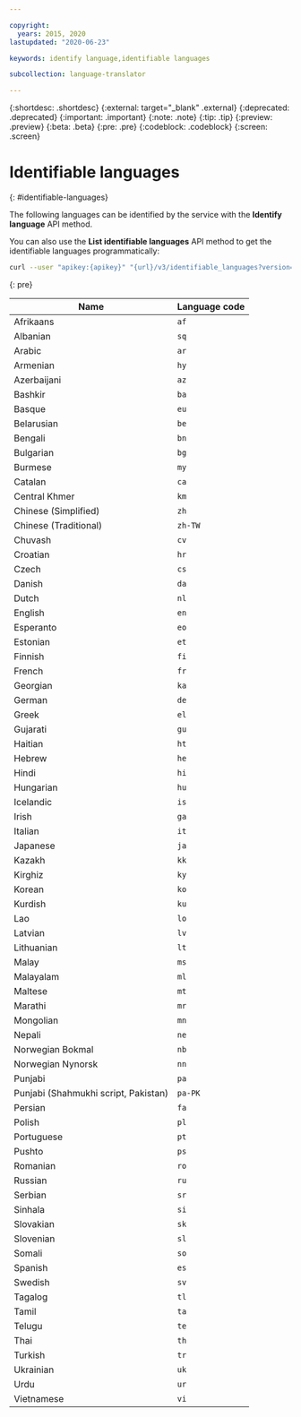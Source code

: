 ```yaml
---

copyright:
  years: 2015, 2020
lastupdated: "2020-06-23"

keywords: identify language,identifiable languages

subcollection: language-translator

---
```


{:shortdesc: .shortdesc}
{:external: target="_blank" .external}
{:deprecated: .deprecated}
{:important: .important}
{:note: .note}
{:tip: .tip}
{:preview: .preview}
{:beta: .beta}
{:pre: .pre}
{:codeblock: .codeblock}
{:screen: .screen}

# Identifiable languages
{: #identifiable-languages}

The following languages can be identified by the service with the **Identify language** API method.

You can also use the **List identifiable languages** API method to get the identifiable languages programmatically:

```sh
curl --user "apikey:{apikey}" "{url}/v3/identifiable_languages?version=2018-05-01"
```
{: pre}

| Name                                 | Language code |
|--------------------------------------|---------------|
| Afrikaans                            | `af`          |
| Albanian                             | `sq`          |
| Arabic                               | `ar`          |
| Armenian                             | `hy`          |
| Azerbaijani                          | `az`          |
| Bashkir                              | `ba`          |
| Basque                               | `eu`          |
| Belarusian                           | `be`          |
| Bengali                              | `bn`          |
| Bulgarian                            | `bg`          |
| Burmese                              | `my`          |
| Catalan                              | `ca`          |
| Central Khmer                        | `km`          |
| Chinese (Simplified)                 | `zh`          |
| Chinese (Traditional)                | `zh-TW`       |
| Chuvash                              | `cv`          |
| Croatian                             | `hr`          |
| Czech                                | `cs`          |
| Danish                               | `da`          |
| Dutch                                | `nl`          |
| English                              | `en`          |
| Esperanto                            | `eo`          |
| Estonian                             | `et`          |
| Finnish                              | `fi`          |
| French                               | `fr`          |
| Georgian                             | `ka`          |
| German                               | `de`          |
| Greek                                | `el`          |
| Gujarati                             | `gu`          |
| Haitian                              | `ht`          |
| Hebrew                               | `he`          |
| Hindi                                | `hi`          |
| Hungarian                            | `hu`          |
| Icelandic                            | `is`          |
| Irish                                | `ga`          |
| Italian                              | `it`          |
| Japanese                             | `ja`          |
| Kazakh                               | `kk`          |
| Kirghiz                              | `ky`          |
| Korean                               | `ko`          |
| Kurdish                              | `ku`          |
| Lao                                  | `lo`          |
| Latvian                              | `lv`          |
| Lithuanian                           | `lt`          |
| Malay                                | `ms`          |
| Malayalam                            | `ml`          |
| Maltese                              | `mt`          |
| Marathi                              | `mr`          |
| Mongolian                            | `mn`          |
| Nepali                               | `ne`          |
| Norwegian Bokmal                     | `nb`          |
| Norwegian Nynorsk                    | `nn`          |
| Punjabi                              | `pa`          |
| Punjabi (Shahmukhi script, Pakistan) | `pa-PK`       |
| Persian                              | `fa`          |
| Polish                               | `pl`          |
| Portuguese                           | `pt`          |
| Pushto                               | `ps`          |
| Romanian                             | `ro`          |
| Russian                              | `ru`          |
| Serbian                              | `sr`          |
| Sinhala                              | `si`          |
| Slovakian                            | `sk`          |
| Slovenian                            | `sl`          |
| Somali                               | `so`          |
| Spanish                              | `es`          |
| Swedish                              | `sv`          |
| Tagalog                              | `tl`          |
| Tamil                                | `ta`          |
| Telugu                               | `te`          |
| Thai                                 | `th`          |
| Turkish                              | `tr`          |
| Ukrainian                            | `uk`          |
| Urdu                                 | `ur`          |
| Vietnamese                           | `vi`          |
